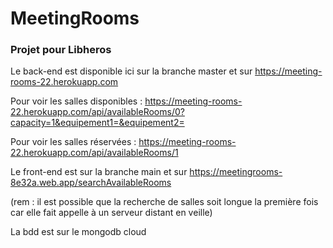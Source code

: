 # MeetingRooms

### Projet pour Libheros

Le back-end est disponible ici sur la branche master et sur https://meeting-rooms-22.herokuapp.com

Pour voir les salles disponibles : https://meeting-rooms-22.herokuapp.com/api/availableRooms/0?capacity=1&equipement1=&equipement2=

Pour voir les salles réservées : https://meeting-rooms-22.herokuapp.com/api/availableRooms/1

Le front-end est sur la branche main et sur https://meetingrooms-8e32a.web.app/searchAvailableRooms

(rem : il est possible que la recherche de salles soit longue la première fois car elle fait appelle à un serveur distant en veille)

La bdd est sur le mongodb cloud

